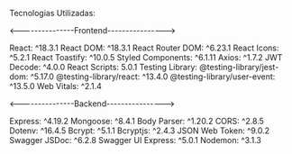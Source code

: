 Tecnologias Utilizadas:

<---------------Frontend---------------->

React: ^18.3.1
React DOM: ^18.3.1
React Router DOM: ^6.23.1
React Icons: ^5.2.1
React Toastify: ^10.0.5
Styled Components: ^6.1.11
Axios: ^1.7.2
JWT Decode: ^4.0.0
React Scripts: 5.0.1
Testing Library:
@testing-library/jest-dom: ^5.17.0
@testing-library/react: ^13.4.0
@testing-library/user-event: ^13.5.0
Web Vitals: ^2.1.4

<---------------Backend---------------->

Express: ^4.19.2
Mongoose: ^8.4.1
Body Parser: ^1.20.2
CORS: ^2.8.5
Dotenv: ^16.4.5
Bcrypt: ^5.1.1
Bcryptjs: ^2.4.3
JSON Web Token: ^9.0.2
Swagger JSDoc: ^6.2.8
Swagger UI Express: ^5.0.1
Nodemon: ^3.1.3